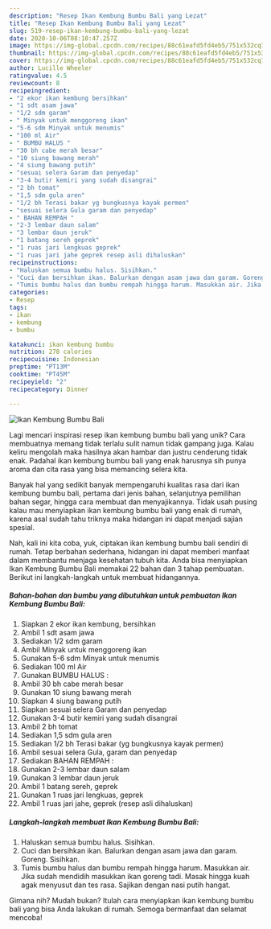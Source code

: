 ```yaml
---
description: "Resep Ikan Kembung Bumbu Bali yang Lezat"
title: "Resep Ikan Kembung Bumbu Bali yang Lezat"
slug: 519-resep-ikan-kembung-bumbu-bali-yang-lezat
date: 2020-10-06T08:10:47.257Z
image: https://img-global.cpcdn.com/recipes/88c61eafd5fd4eb5/751x532cq70/ikan-kembung-bumbu-bali-foto-resep-utama.jpg
thumbnail: https://img-global.cpcdn.com/recipes/88c61eafd5fd4eb5/751x532cq70/ikan-kembung-bumbu-bali-foto-resep-utama.jpg
cover: https://img-global.cpcdn.com/recipes/88c61eafd5fd4eb5/751x532cq70/ikan-kembung-bumbu-bali-foto-resep-utama.jpg
author: Lucille Wheeler
ratingvalue: 4.5
reviewcount: 8
recipeingredient:
- "2 ekor ikan kembung bersihkan"
- "1 sdt asam jawa"
- "1/2 sdm garam"
- " Minyak untuk menggoreng ikan"
- "5-6 sdm Minyak untuk menumis"
- "100 ml Air"
- " BUMBU HALUS "
- "30 bh cabe merah besar"
- "10 siung bawang merah"
- "4 siung bawang putih"
- "sesuai selera Garam dan penyedap"
- "3-4 butir kemiri yang sudah disangrai"
- "2 bh tomat"
- "1,5 sdm gula aren"
- "1/2 bh Terasi bakar yg bungkusnya kayak permen"
- "sesuai selera Gula garam dan penyedap"
- " BAHAN REMPAH "
- "2-3 lembar daun salam"
- "3 lembar daun jeruk"
- "1 batang sereh geprek"
- "1 ruas jari lengkuas geprek"
- "1 ruas jari jahe geprek resep asli dihaluskan"
recipeinstructions:
- "Haluskan semua bumbu halus. Sisihkan."
- "Cuci dan bersihkan ikan. Balurkan dengan asam jawa dan garam. Goreng. Sisihkan."
- "Tumis bumbu halus dan bumbu rempah hingga harum. Masukkan air. Jika sudah mendidih masukkan ikan goreng tadi. Masak hingga kuah agak menyusut dan tes rasa. Sajikan dengan nasi putih hangat."
categories:
- Resep
tags:
- ikan
- kembung
- bumbu

katakunci: ikan kembung bumbu 
nutrition: 278 calories
recipecuisine: Indonesian
preptime: "PT13M"
cooktime: "PT45M"
recipeyield: "2"
recipecategory: Dinner

---
```



![Ikan Kembung Bumbu Bali](https://img-global.cpcdn.com/recipes/88c61eafd5fd4eb5/751x532cq70/ikan-kembung-bumbu-bali-foto-resep-utama.jpg)

Lagi mencari inspirasi resep ikan kembung bumbu bali yang unik? Cara membuatnya memang tidak terlalu sulit namun tidak gampang juga. Kalau keliru mengolah maka hasilnya akan hambar dan justru cenderung tidak enak. Padahal ikan kembung bumbu bali yang enak harusnya sih punya aroma dan cita rasa yang bisa memancing selera kita.

Banyak hal yang sedikit banyak mempengaruhi kualitas rasa dari ikan kembung bumbu bali, pertama dari jenis bahan, selanjutnya pemilihan bahan segar, hingga cara membuat dan menyajikannya. Tidak usah pusing kalau mau menyiapkan ikan kembung bumbu bali yang enak di rumah, karena asal sudah tahu triknya maka hidangan ini dapat menjadi sajian spesial.




Nah, kali ini kita coba, yuk, ciptakan ikan kembung bumbu bali sendiri di rumah. Tetap berbahan sederhana, hidangan ini dapat memberi manfaat dalam membantu menjaga kesehatan tubuh kita. Anda bisa menyiapkan Ikan Kembung Bumbu Bali memakai 22 bahan dan 3 tahap pembuatan. Berikut ini langkah-langkah untuk membuat hidangannya.

<!--inarticleads1-->

##### Bahan-bahan dan bumbu yang dibutuhkan untuk pembuatan Ikan Kembung Bumbu Bali:

1. Siapkan 2 ekor ikan kembung, bersihkan
1. Ambil 1 sdt asam jawa
1. Sediakan 1/2 sdm garam
1. Ambil  Minyak untuk menggoreng ikan
1. Gunakan 5-6 sdm Minyak untuk menumis
1. Sediakan 100 ml Air
1. Gunakan  BUMBU HALUS :
1. Ambil 30 bh cabe merah besar
1. Gunakan 10 siung bawang merah
1. Siapkan 4 siung bawang putih
1. Siapkan sesuai selera Garam dan penyedap
1. Gunakan 3-4 butir kemiri yang sudah disangrai
1. Ambil 2 bh tomat
1. Sediakan 1,5 sdm gula aren
1. Sediakan 1/2 bh Terasi bakar (yg bungkusnya kayak permen)
1. Ambil sesuai selera Gula, garam dan penyedap
1. Sediakan  BAHAN REMPAH :
1. Gunakan 2-3 lembar daun salam
1. Gunakan 3 lembar daun jeruk
1. Ambil 1 batang sereh, geprek
1. Gunakan 1 ruas jari lengkuas, geprek
1. Ambil 1 ruas jari jahe, geprek (resep asli dihaluskan)




<!--inarticleads2-->

##### Langkah-langkah membuat Ikan Kembung Bumbu Bali:

1. Haluskan semua bumbu halus. Sisihkan.
1. Cuci dan bersihkan ikan. Balurkan dengan asam jawa dan garam. Goreng. Sisihkan.
1. Tumis bumbu halus dan bumbu rempah hingga harum. Masukkan air. Jika sudah mendidih masukkan ikan goreng tadi. Masak hingga kuah agak menyusut dan tes rasa. Sajikan dengan nasi putih hangat.




Gimana nih? Mudah bukan? Itulah cara menyiapkan ikan kembung bumbu bali yang bisa Anda lakukan di rumah. Semoga bermanfaat dan selamat mencoba!
